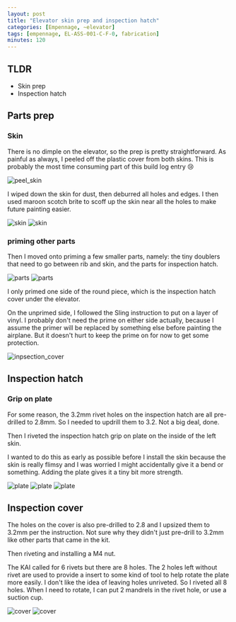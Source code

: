 ```yaml
---
layout: post
title: "Elevator skin prep and inspection hatch"
categories: [Empennage, ~elevator]
tags: [empennage, EL-ASS-001-C-F-0, fabrication]
minutes: 120
---
```


## TLDR

- Skin prep
- Inspection hatch

## Parts prep

### Skin

There is no dimple on the elevator, so the prep is pretty straightforward. As painful as always, I peeled off the plastic cover from both skins. This is probably the most time consuming part of this build log entry 😢

![peel_skin](/assets/img/20240217/peel_skin.jpg)

I wiped down the skin for dust, then deburred all holes and edges. I then used maroon scotch brite to scoff up the skin near all the holes to make future painting easier.

![skin](/assets/img/20240217/skin_1.jpg)
![skin](/assets/img/20240217/skin_2.jpg)

### priming other parts

Then I moved onto priming a few smaller parts, namely: the tiny doublers that need to go between rib and skin, and the parts for inspection hatch.

![parts](/assets/img/20240217/before_prime.jpg)
![parts](/assets/img/20240217/after_prime.jpg)

I only primed one side of the round piece, which is the inspection hatch cover under the elevator.

On the unprimed side, I followed the Sling instruction to put on a layer of vinyl. I probably don't need the prime on either side actually, because I assume the primer will be replaced by something else before painting the airplane. But it doesn't hurt to keep the prime on for now to get some protection.

![inpsection_cover](/assets/img/20240217/inpsection_cover.jpg)

## Inspection hatch

### Grip on plate

For some reason, the 3.2mm rivet holes on the inspection hatch are all pre-drilled to 2.8mm. So I needed to updrill them to 3.2. Not a big deal, done.

Then I riveted the inspection hatch grip on plate on the inside of the left skin.

I wanted to do this as early as possible before I install the skin because the skin is really flimsy and I was worried I might accidentally give it a bend or something. Adding the plate gives it a tiny bit more strength.

![plate](/assets/img/20240217/plate_before.jpg)
![plate](/assets/img/20240217/plate_drilled.jpg)
![plate](/assets/img/20240217/plate_installed.jpg)

## Inspection cover

The holes on the cover is also pre-drilled to 2.8 and I upsized them to 3.2mm per the instruction. Not sure why they didn't just pre-drill to 3.2mm like other parts that came in the kit.

Then riveting and installing a M4 nut.

The KAI called for 6 rivets but there are 8 holes. The 2 holes left without rivet are used to provide a insert to some kind of tool to help rotate the plate more easily. I don't like the idea of leaving holes unriveted. So I riveted all 8 holes. When I need to rotate, I can put 2 mandrels in the rivet hole, or use a suction cup.

![cover](/assets/img/20240217/cover_riveted.jpg)
![cover](/assets/img/20240217/cover_riveted_2.jpg)
